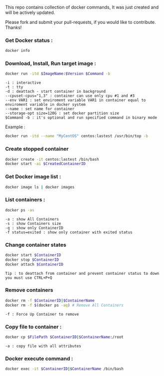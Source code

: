 
This repo contains collection of docker commands, It was just created and will be actively updated. 

Please fork and submit your pull-requests, if you would like to contribute. Thanks!

### Get Docker status :
```bash
docker info 
```

### Download, Install, Run target image : 
```bash
docker run -itd $ImageName:$Version $Command -b
```
```
-i : interactive
-t : tty
-d : deattach - start container in background
--cpuset-cpus="1,3" : container can use only cpu #1 and #3
--env VAR1 : set enviroment variable VAR1 in container equal to enviroment variable in docker system
--name : set name for container
--storage-opt size=120G : set docker partition size
$Command -b : it's optional and run specified command in binary mode
```
Example :
```bash
docker run -itd --name "MyCentOS" centos:lastest /usr/bin/top -b
```


### Create stopped container
```bash
docker create -it centos:lastest /bin/bash
docker start -ai $CreatedContainerID
```

### Get Docker image list :
```bash
docker image ls | docker images
```

### List containers :
```bash
docker ps -as
```
```
-a : show All Containers
-s : show Containers size
-q : show only ContainerID
-f status=exited : show only container with exited status
```

### Change container states
```bash
docker start $ContainerID
docker stop $ContainerID
docker attach $ContainerID
```
```
Tip : to deattach from container and prevent container status to down you must use CTRL+P+Q
```

### Remove containers
```bash
docker rm -f $ContainerID|$ContainerName
docker rm -f $(docker ps -aq) # Remove All Containers
```
```
-f : Force Up Container to remove
```

### Copy file to container :
```bash
docker cp $FilePath $ContainerID|$ContainerName:/root
```
```
-a : copy file with all attributes
```

### Docker execute command :
```bash
docker exec -it $ContainerID|$ContainerName /bin/bash
```